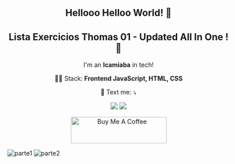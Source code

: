 <span align="center">

##  Hellooo Helloo World! 👋 
  
  ##  Lista Exercicios Thomas 01 - Updated All In One ! 👋 

</span>

<p align="center">
  I'm an <strong>Icamiaba</strong> in tech!<br />
</p>

<p align="center">
  👩‍💻  Stack: <strong>Frontend JavaScript, HTML, CSS</strong>
</p>

<p align="center">
  💌 Text me: ⤵️
</p>

<p align="center">
  <a href="https://www.instagram.com/error418.code/" alt="Instagram">
  <img src="https://img.shields.io/badge/-Instagram-DF0174?style=for-the-badge&logo=instagram&logoColor=white&link=https://www.instagram.com/walysonsoaress/"/></a>
  
  <a href="https://www.linkedin.com/in/wálisson-soares-872894127/" alt="Linkedin">
  <img src="https://img.shields.io/badge/-Linkedin-0e76a8?style=for-the-badge&logo=Linkedin&logoColor=white&link=https://www.linkedin.com/in/keidsonroby/" /></a>
</p>   
<p align="center">
  <a href="https://www.buymeacoffee.com/walissonsoares" target="_blank"><img src="https://cdn.buymeacoffee.com/buttons/v2/default-yellow.png" alt="Buy Me A Coffee" height="60px" width="217px" ></a>
</p>

![parte1](https://user-images.githubusercontent.com/26144781/202244421-45a5284a-198d-4eaf-8192-5ae95ba830b2.png)
![parte2](https://user-images.githubusercontent.com/26144781/202244427-7cf12ab1-6d7c-404a-87e2-f79ea65ea8c0.png)

